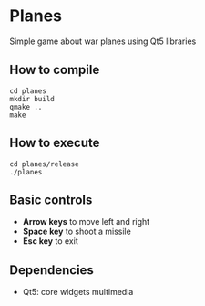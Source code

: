 # Planes

Simple game about war planes using Qt5 libraries

## How to compile
```
cd planes
mkdir build
qmake ..
make
```
## How to execute
```
cd planes/release
./planes
```
## Basic controls
* **Arrow keys** to move left and right
* **Space key** to shoot a missile
* **Esc key** to exit

## Dependencies
* Qt5: core widgets multimedia
